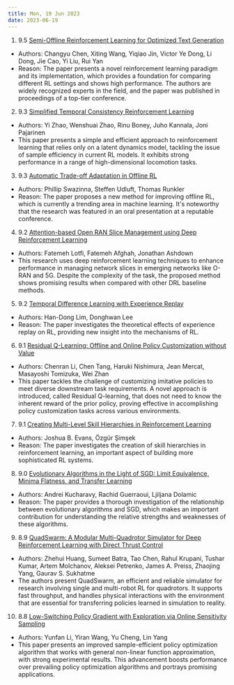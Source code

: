 ```yaml
---
title: Mon, 19 Jun 2023
date: 2023-06-19
---
```

1. 9.5 [Semi-Offline Reinforcement Learning for Optimized Text Generation](https://arxiv.org/abs/2306.09712)
* Authors: Changyu Chen, Xiting Wang, Yiqiao Jin, Victor Ye Dong, Li Dong, Jie Cao, Yi Liu, Rui Yan
* Reason: The paper presents a novel reinforcement learning paradigm and its implementation, which provides a foundation for comparing different RL settings and shows high performance. The authors are widely recognized experts in the field, and the paper was published in proceedings of a top-tier conference.

2. 9.3 [Simplified Temporal Consistency Reinforcement Learning](https://arxiv.org/abs/2306.09466)
* Authors: Yi Zhao, Wenshuai Zhao, Rinu Boney, Juho Kannala, Joni Pajarinen
* This paper presents a simple and efficient approach to reinforcement learning that relies only on a latent dynamics model, tackling the issue of sample efficiency in current RL models. It exhibits strong performance in a range of high-dimensional locomotion tasks.

3. 9.3 [Automatic Trade-off Adaptation in Offline RL](https://arxiv.org/abs/2306.09744)
* Authors: Phillip Swazinna, Steffen Udluft, Thomas Runkler
* Reason: The paper proposes a new method for improving offline RL, which is currently a trending area in machine learning. It's noteworthy that the research was featured in an oral presentation at a reputable conference.

4. 9.2 [Attention-based Open RAN Slice Management using Deep Reinforcement Learning](https://arxiv.org/abs/2306.09490)
* Authors: Fatemeh Lotfi, Fatemeh Afghah, Jonathan Ashdown
* This research uses deep reinforcement learning techniques to enhance performance in managing network slices in emerging networks like O-RAN and 5G. Despite the complexity of the task, the proposed method shows promising results when compared with other DRL baseline methods.

5. 9.2 [Temporal Difference Learning with Experience Replay](https://arxiv.org/abs/2306.09746)
* Authors: Han-Dong Lim, Donghwan Lee
* Reason: The paper investigates the theoretical effects of experience replay on RL, providing new insight into the mechanisms of RL.

6. 9.1 [Residual Q-Learning: Offline and Online Policy Customization without Value](https://arxiv.org/abs/2306.09526)
* Authors: Chenran Li, Chen Tang, Haruki Nishimura, Jean Mercat, Masayoshi Tomizuka, Wei Zhan
* This paper tackles the challenge of customizing imitative policies to meet diverse downstream task requirements. A novel approach is introduced, called Residual Q-learning, that does not need to know the inherent reward of the prior policy, proving effective in accomplishing policy customization tasks across various environments.

7. 9.1 [Creating Multi-Level Skill Hierarchies in Reinforcement Learning](https://arxiv.org/abs/2306.09980)
* Authors: Joshua B. Evans, Özgür Şimşek
* Reason: The paper investigates the creation of skill hierarchies in reinforcement learning, an important aspect of building more sophisticated RL systems.

8. 9.0 [Evolutionary Algorithms in the Light of SGD: Limit Equivalence, Minima Flatness, and Transfer Learning](https://arxiv.org/abs/2306.09991)
* Authors: Andrei Kucharavy, Rachid Guerraoui, Ljiljana Dolamic
* Reason: The paper provides a thorough investigation of the relationship between evolutionary algorithms and SGD, which makes an important contribution for understanding the relative strengths and weaknesses of these algorithms.

9. 8.9 [QuadSwarm: A Modular Multi-Quadrotor Simulator for Deep Reinforcement Learning with Direct Thrust Control](https://arxiv.org/abs/2306.09537)
* Authors: Zhehui Huang, Sumeet Batra, Tao Chen, Rahul Krupani, Tushar Kumar, Artem Molchanov, Aleksei Petrenko, James A. Preiss, Zhaojing Yang, Gaurav S. Sukhatme
* The authors present QuadSwarm, an efficient and reliable simulator for research involving single and multi-robot RL for quadrotors. It supports fast throughput, and handles physical interactions with the environment that are essential for transferring policies learned in simulation to reality.

10. 8.8 [Low-Switching Policy Gradient with Exploration via Online Sensitivity Sampling](https://arxiv.org/abs/2306.09554)
* Authors: Yunfan Li, Yiran Wang, Yu Cheng, Lin Yang
* This paper presents an improved sample-efficient policy optimization algorithm that works with general non-linear function approximation, with strong experimental results. This advancement boosts performance over prevailing policy optimization algorithms and portrays promising applications.

